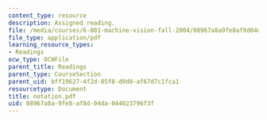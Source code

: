 ```yaml
---
content_type: resource
description: Assigned reading.
file: /media/courses/6-801-machine-vision-fall-2004/08967a8a9fe8af8d04da044023796f3f_notation.pdf
file_type: application/pdf
learning_resource_types:
- Readings
ocw_type: OCWFile
parent_title: Readings
parent_type: CourseSection
parent_uid: bff19627-4f2d-85f8-d9d0-af67d7c1fca1
resourcetype: Document
title: notation.pdf
uid: 08967a8a-9fe8-af8d-04da-044023796f3f
---
```

